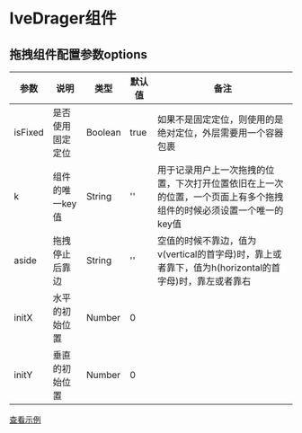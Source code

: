 
# IveDrager组件
## 拖拽组件配置参数options
参数 | 说明 | 类型 | 默认值 | 备注
----|------|-----|------|-------
isFixed | 是否使用固定定位 | Boolean | true | 如果不是固定定位，则使用的是绝对定位，外层需要用一个容器包裹 
k | 组件的唯一key值 | String | '' | 用于记录用户上一次拖拽的位置，下次打开位置依旧在上一次的位置，一个页面上有多个拖拽组件的时候必须设置一个唯一的key值 
aside | 拖拽停止后靠边 | String | '' | 空值的时候不靠边，值为v(vertical的首字母)时，靠上或者靠下，值为h(horizontal的首字母)时，靠左或者靠右
initX | 水平的初始位置 | Number | 0 | 
initY | 垂直的初始位置 | Number | 0 | 


<a target="_blank" href="https://github.com/xiaohouzimiantuo/ive-vue-mobile-examples/blob/master/examples/Drager.vue">查看示例</a>